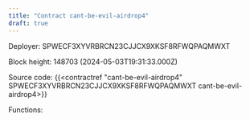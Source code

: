 ```yaml
---
title: "Contract cant-be-evil-airdrop4"
draft: true
---
```

Deployer: SPWECF3XYVRBRCN23CJJCX9XKSF8RFWQPAQMWXT


 



Block height: 148703 (2024-05-03T19:31:33.000Z)

Source code: {{<contractref "cant-be-evil-airdrop4" SPWECF3XYVRBRCN23CJJCX9XKSF8RFWQPAQMWXT cant-be-evil-airdrop4>}}

Functions:


